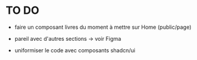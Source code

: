# TO DO

* faire un composant livres du moment à mettre sur Home (public/page)
* pareil avec d'autres sections -> voir Figma

* uniformiser le code avec composants shadcn/ui